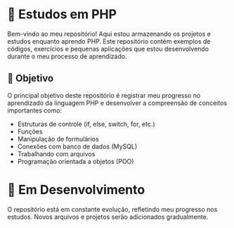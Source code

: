 # 🐘 Estudos em PHP

Bem-vindo ao meu repositório! Aqui estou armazenando os projetos e estudos enquanto aprendo PHP. Este repositório contém exemplos de códigos, exercícios e pequenas aplicações que estou desenvolvendo durante o meu processo de aprendizado.

## 🎯 Objetivo
O principal objetivo deste repositório é registrar meu progresso no aprendizado da linguagem PHP e desenvolver a compreensão de conceitos importantes como:

- Estruturas de controle (if, else, switch, for, etc.)
- Funções
- Manipulação de formulários
- Conexões com banco de dados (MySQL)
- Trabalhando com arquivos
- Programação orientada a objetos (POO)

 # 🚧 Em Desenvolvimento 
 O repositório está em constante evolução, refletindo meu progresso nos estudos. Novos arquivos e projetos serão adicionados gradualmente.
